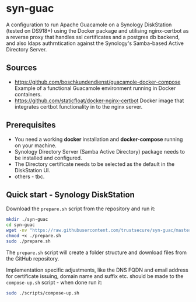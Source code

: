 # syn-guac
A configuration to run Apache Guacamole on a Synology DiskStation (tested on DS918+)
using the Docker package and utilising nginx-certbot as a reverse proxy that handles ssl certificates
and a postgres db backend, and also ldaps authrntication against the Synology's Samba-based Active Directory Server.

## Sources
- https://github.com/boschkundendienst/guacamole-docker-compose
	Example of a functional Guacamole environment running in Docker containers.
- https://github.com/staticfloat/docker-nginx-certbot
	Docker image that integrates certbot functionality in to the nginx server.


## Prerequisites
- You need a working **docker** installation and **docker-compose** running on your machine.
- Synology Directory Server (Samba Active Directory) package needs to be installed and configured.
- The Directory certificate needs to be selected as the default in the DiskStation UI.
- others - tbc.

## Quick start - Synology DiskStation
Download the `prepare.sh` script from the repository and run it:
~~~sh
mkdir ./syn-guac
cd syn-guac
wget -nv "https://raw.githubusercontent.com/trustsecure/syn-guac/master/prepare.sh"
chmod +x ./prepare.sh
sudo ./prepare.sh 
~~~

The `prepare.sh` script will create a folder structure and download files from the GitHub repository.

Implementation specific adjustments, like the DNS FQDN and email address for certificate issuing,
domain name and suffix etc. should be made to the `compose-up.sh` script - when done run it:
~~~sh
sudo ./scripts/compose-up.sh
~~~


